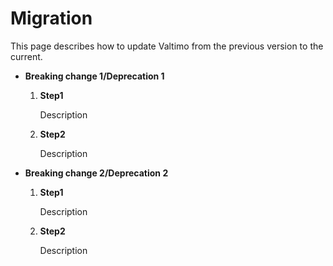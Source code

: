 # Migration

This page describes how to update Valtimo from the previous version to the current.

* **Breaking change 1/Deprecation 1**

  1. **Step1**

     Description
  2. **Step2**

     Description

* **Breaking change 2/Deprecation 2**

  1. **Step1**

      Description
  2. **Step2**

      Description
